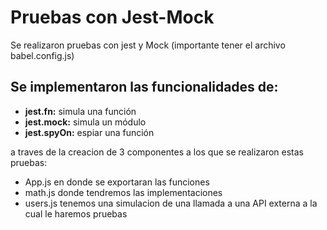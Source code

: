 # Pruebas con Jest-Mock

Se realizaron pruebas con jest y Mock (importante tener el archivo babel.config.js)

## Se implementaron las funcionalidades de:

* **jest.fn:** simula una función
* **jest.mock:** simula un módulo
* **jest.spyOn:** espiar una función

a traves de la creacion de 3 componentes a los que se realizaron estas pruebas:

* App.js en donde se exportaran las funciones
* math.js donde tendremos las implementaciones
* users.js tenemos una simulacion de una llamada a una API externa a la cual le haremos pruebas



